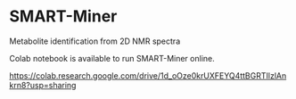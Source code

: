 # SMART-Miner
Metabolite identification from 2D NMR spectra

Colab notebook is available to run SMART-Miner online.

https://colab.research.google.com/drive/1d_oOze0krUXFEYQ4ttBGRTIlzlAnkrn8?usp=sharing
